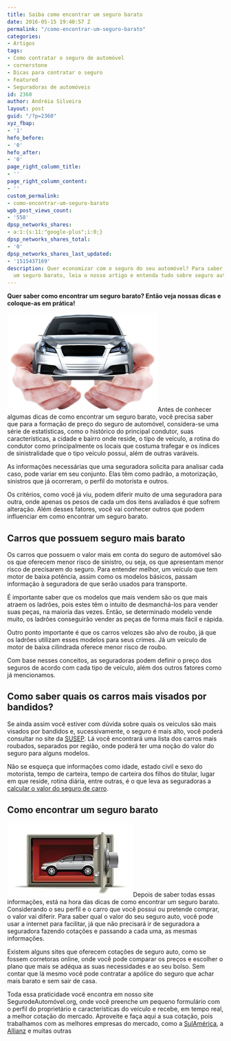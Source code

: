 ```yaml
---
title: Saiba como encontrar um seguro barato
date: 2016-05-15 19:40:57 Z
permalink: "/como-encontrar-um-seguro-barato"
categories:
- Artigos
tags:
- Como contratar o seguro de automóvel
- cornerstone
- Dicas para contratar o seguro
- Featured
- Seguradoras de automóveis
id: 2360
author: Andréia Silveira
layout: post
guid: "/?p=2360"
xyz_fbap:
- '1'
hefo_before:
- '0'
hefo_after:
- '0'
page_right_column_title:
- ''
page_right_column_content:
- ''
custom_permalink:
- como-encontrar-um-seguro-barato
wpb_post_views_count:
- '558'
dpsp_networks_shares:
- a:1:{s:11:"google-plus";i:0;}
dpsp_networks_shares_total:
- '0'
dpsp_networks_shares_last_updated:
- '1515437169'
description: Quer economizar com o seguro do seu automóvel? Para saber como encontrar
  um seguro barato, leia o nosso artigo e entenda tudo sobre seguro auto.
---
```


**Quer saber como encontrar um seguro barato? Então veja nossas dicas e coloque-as em prática!**

<a href="/wp-content/uploads/2016/05/seguro-barato.jpg" rel="attachment wp-att-2361"><img class="alignleft wp-image-2361" title="Saiba como encontrar um seguro barato" src="/wp-content/uploads/2016/05/seguro-barato.jpg" alt="Saiba como encontrar um seguro barato" width="350" height="230" /></a>Antes de conhecer algumas dicas de como encontrar um seguro barato, você precisa saber que para a formação de preço do seguro de automóvel, considera-se uma série de estatísticas, como o histórico do principal condutor, suas características, a cidade e bairro onde reside, o tipo de veículo, a rotina do condutor como principalmente os locais que costuma trafegar e os índices de sinistralidade que o tipo veículo possui, além de outras varáveis.

As informações necessárias que uma seguradora solicita para analisar cada caso, pode variar em seu conjunto. Elas têm como padrão, a motorização, sinistros que já ocorreram, o perfil do motorista e outros.

Os critérios, como você já viu, podem diferir muito de uma seguradora para outra, onde apenas os pesos de cada um dos itens avaliados é que sofrem alteração. Além desses fatores, você vai conhecer outros que podem influenciar em como encontrar um seguro barato.

## Carros que possuem seguro mais barato

Os carros que possuem o valor mais em conta do seguro de automóvel são os que oferecem menor risco de sinistro, ou seja, os que apresentam menor risco de precisarem do seguro. Para entender melhor, um veículo que tem motor de baixa potência, assim como os modelos básicos, passam informação à seguradora de que serão usados para transporte.

É importante saber que os modelos que mais vendem são os que mais atraem os ladrões, pois estes têm o intuito de desmanchá-los para vender suas peças, na maioria das vezes. Então, se determinado modelo vende muito, os ladrões conseguirão vender as peças de forma mais fácil e rápida.

Outro ponto importante é que os carros velozes são alvo de roubo, já que os ladrões utilizam esses modelos para seus crimes. Já um veículo de motor de baixa cilindrada oferece menor risco de roubo.

Com base nesses conceitos, as seguradoras podem definir o preço dos seguros de acordo com cada tipo de veículo, além dos outros fatores como já mencionamos.

## Como saber quais os carros mais visados por bandidos?

Se ainda assim você estiver com dúvida sobre quais os veículos são mais visados por bandidos e, sucessivamente, o seguro é mais alto, você poderá consultar no site da <a href="http://www2.susep.gov.br/menuestatistica/RankRoubo/menu1.asp" target="_blank">SUSEP</a>. Lá você encontrará uma lista dos carros mais roubados, separados por região, onde poderá ter uma noção do valor do seguro para alguns modelos.

Não se esqueça que informações como idade, estado civil e sexo do motorista, tempo de carteira, tempo de carteira dos filhos do titular, lugar em que reside, rotina diária, entre outras, é o que leva as seguradoras a <a href="/calculo-valor-seguro-carro" target="_blank">calcular o valor do seguro de carro</a>.

## Como encontrar um seguro barato

<a href="/wp-content/uploads/2016/05/Saiba-como-encontrar-um-seguro-barato.jpg" rel="attachment wp-att-2362"><img class="alignleft wp-image-2362 size-full" title="Saiba como encontrar um seguro barato" src="/wp-content/uploads/2016/05/Saiba-como-encontrar-um-seguro-barato.jpg" alt="Saiba como encontrar um seguro barato" width="293" height="172" /></a>Depois de saber todas essas informações, está na hora das dicas de como encontrar um seguro barato. Considerando o seu perfil e o carro que você possui ou pretende comprar, o valor vai diferir. Para saber qual o valor do seu seguro auto, você pode usar a internet para facilitar, já que não precisará ir de seguradora a seguradora fazendo cotações e passando a cada uma, as mesmas informações.

Existem alguns sites que oferecem cotações de seguro auto, como se fossem corretoras online, onde você pode comparar os preços e escolher o plano que mais se adéqua as suas necessidades e ao seu bolso. Sem contar que lá mesmo você pode contratar a apólice do seguro que achar mais barato e sem sair de casa.

Toda essa praticidade você encontra em nosso site SegurodeAutomóvel.org, onde você preenche um pequeno formulário com o perfil do proprietário e características do veículo e recebe, em tempo real, a melhor cotação do mercado. Aproveite e faça aqui a sua cotação, pois trabalhamos com as melhores empresas do mercado, como a <a href="/sulamerica" target="_blank">SulAmérica</a>, a <a href="/allianz" target="_blank">Allianz</a> e muitas outras